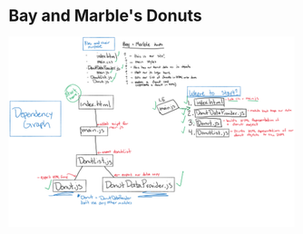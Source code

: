 # Bay and Marble's Donuts
![Dependency graph for bay and marble's donut shop](./bay-and-marble-donut-graph.svg)